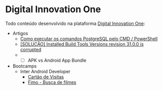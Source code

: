 # Digital Innovation One
Todo conteúdo desenvolvido na plataforma [Digital Innovation One](https://web.digitalinnovation.one/):

- Artigos
  - [Como executar os comandos PostgreSQL pelo CMD / PowerShell](https://github.com/carvaldo/Digital-Innovation-One/blob/master/artigos/Como-executar-os-comandos-PostgreSQL-pelo-CMD.pdf)
  - [[SOLUÇÃO] Installed Build Tools Versions revision 31.0.0 is corrupted](https://web.digitalinnovation.one/articles/solucao-installed-build-tools-versions-revision-3100-is-corrupted)
  - - [ ] APK vs Android App Bundle <!-- Complementando: O Android trabalha com diferentes proporções de telas, linguagens, tecnologias e afins. Por exemplo, uma imagem em 248px não tem a mesma proporção e qualidade em telas HD, FHD ou UHD. Ou seja, em diferentes resoluções, ela ocupam um espaço diferente na tela, além de ter aspecto de qualidade inferior em dispositivos de maiores resoluções. Por isso, era comum termos 2 ou mais imagens iguais em um pacote Android, onde o sistema operacional requisitava a imagem mais adequada para o dispositivo, para manter a experiência do usuário padrão em diferentes aparelhos. Isso era o lado bom, mas nem tudo eram flores. Esse processo aumentava exponencialmente o tamanho do aplicativo instalado no aparelho do usuário. Isso porque cada imagem poderia ter 4 ou 5 cópias em diferentes resoluções, mas somente uma era necessária para cada caso em particular. Para solucionar esse problema surgir o empacotamento aap. O AAP faz uma entrega inteligente dos recursos durante a instalação. Assim, quando o aplicativo for instalado, somente os recursos necessários serão copiados para o aparelho do usuário. Por exemplo, o que antes, um recurso de imagem, era duplicado 4 vezes, agora é copiado apenas 1, sendo aquele o mais adequado. Isso vale tb para recursos de layout, de linguagem, de versão... -->
- Bootcamps
  - Inter Android Developer
    - [Cartão de Visitas](https://github.com/carvaldo/Digital-Innovation-One/tree/master/bootcamps/Inter-Android-Developer/CartoVisitas)
    - [Fimo - Busca de filmes](https://github.com/carvaldo/Digital-Innovation-One/tree/master/bootcamps/Inter-Android-Developer/Fimo)
